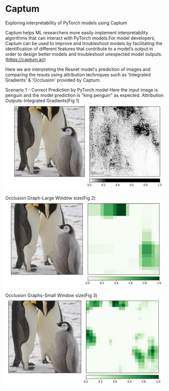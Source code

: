 # Captum
Exploring interpretability of PyTorch models using Captum

Captum helps ML researchers more easily implement interpretability algorithms that can interact with PyTorch models.For model developers, Captum can be used to improve and troubleshoot models by facilitating the identification of different features that contribute to a model’s output in order to design better models and troubleshoot unexpected model outputs.(https://captum.ai/)

Here we are interpreting the Resnet model's prediction of images and comparing the resuts using attribution techniques such as 'Integrated Gradients' & 'Occlusion' provided by Captum. 

Scenario 1 - Correct Prediction by PyTorch model 
Here the input image is penguin and the model prediction is "king penguin" as expected. 
Attribution Outputs-Integrated Gradients(Fig 1)
![image](https://github.com/arthii17/Captum/blob/main/Images/IntegratedGradient_Penguin.JPG)
 
Occlusion Graph-Large Window size(Fig 2)
![image](https://github.com/arthii17/Captum/blob/main/Images/OcclusionLarge_Penguin.JPG)

Occlusion Graphs-Small Window size(Fig 3)
![image](https://github.com/arthii17/Captum/blob/main/Images/OcclusionSmall_Penguin.JPG)





